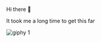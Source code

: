 Hi there 👋
 
 It took me a long time to get this far

![giphy 1](https://github.com/GabBay93/GabBay93/assets/150300928/68914206-288a-4972-af75-079c07f5fb4d)


<!--
**GabBay93/GabBay93** is a ✨ _special_ ✨ repository because its `README.md` (this file) appears on your GitHub profile.

Here are some ideas to get you started:

- 🔭 I’m currently working on ...
- 🌱 I’m currently learning ...
- 👯 I’m looking to collaborate on ...
- 🤔 I’m looking for help with ...
- 💬 Ask me about ...
- 📫 How to reach me: ...
- 😄 Pronouns: ...
- ⚡ Fun fact: ...
-->
